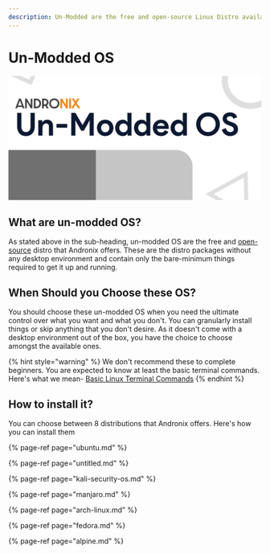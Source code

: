 ```yaml
---
description: Un-Modded are the free and open-source Linux Distro available on Andronix.
---
```


# Un-Modded OS

![](../../.gitbook/assets/unmoddedos_banner.png)

## What are un-modded OS?

As stated above in the sub-heading, un-modded OS are the free and [open-source](https://github.com/AndronixApp/AndronixOrigin) distro that Andronix offers. These are the distro packages without any desktop environment and contain only the bare-minimum things required to get it up and running.

## When Should you Choose these OS?

You should choose these un-modded OS when you need the ultimate control over what you want and what you don't. You can granularly install things or skip anything that you don't desire. As it doesn't come with a desktop environment out of the box, you have the choice to choose amongst the available ones.

{% hint style="warning" %}
We don't recommend these to complete beginners. You are expected to know at least the basic terminal commands. Here's what we mean-  [Basic Linux Terminal Commands](https://dev.to/kymiddleton/reference-guide-common-commands-for-terminal-6no)
{% endhint %}

## How to install it?

You can choose between 8 distributions that Andronix offers. Here's how you can install them

{% page-ref page="ubuntu.md" %}

{% page-ref page="untitled.md" %}

{% page-ref page="kali-security-os.md" %}

{% page-ref page="manjaro.md" %}

{% page-ref page="arch-linux.md" %}

{% page-ref page="fedora.md" %}

{% page-ref page="alpine.md" %}

